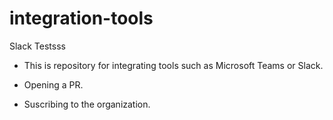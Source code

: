 # integration-tools
Slack Testsss

- This is repository for integrating tools such as Microsoft Teams or Slack.

- Opening a PR.

- Suscribing to the organization.
